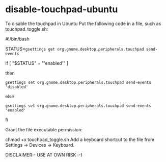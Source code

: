 # disable-touchpad-ubuntu
To disable the touchpad in Ubuntu 
Put the following code in a file, such as touchpad_toggle.sh:

#!/bin/bash

STATUS=`gsettings get org.gnome.desktop.peripherals.touchpad send-events`

if [ "$STATUS" = "'enabled'" ]

then

    gsettings set org.gnome.desktop.peripherals.touchpad send-events 'disabled'
    
else

    gsettings set org.gnome.desktop.peripherals.touchpad send-events 'enabled'
    
fi

Grant the file executable permission:

chmod +x touchpad_toggle.sh
Add a keyboard shortcut to the file from Settings → Devices → Keyboard.

DISCLAIMER:- USE AT OWN RISK :-)
